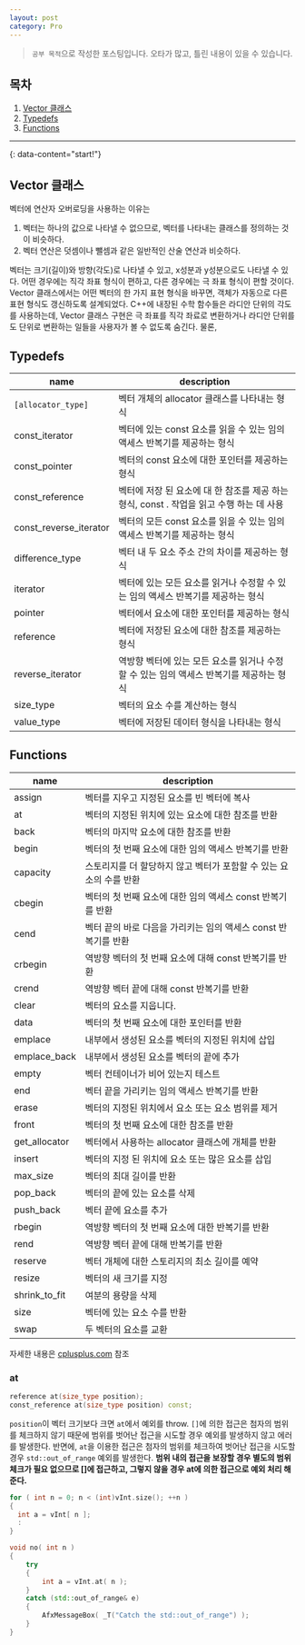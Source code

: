 ```yaml
---
layout: post
category: Pro
---
```

> `공부 목적`으로 작성한 포스팅입니다. 오타가 많고, 틀린 내용이 있을 수 있습니다.

## 목차

1. [Vector 클래스](#vector-클래스)
2. [Typedefs](#typedefs)
3. [Functions](#functions)

---
{: data-content="start!"}

## Vector 클래스
벡터에 연산자 오버로딩을 사용하는 이유는
1. 벡터는 하나의 값으로 나타낼 수 없으므로, 벡터를 나타내는 클래스를 정의하는 것이 비슷하다.
2. 벡터 연산은 덧셈이나 뺄셈과 같은 일반적인 산술 연산과 비슷하다.

벡터는 크기(길이)와 방향(각도)로 나타낼 수 있고, x성분과 y성분으로도 나타낼 수 있다. 어떤 경우에는 직각 좌표 형식이 편하고, 다른 경우에는 극 좌표 형식이 편할 것이다. Vector 클래스에서는 어떤 벡터의 한 가지 표현 형식을 바꾸면, 객체가 자동으로 다른 표현 형식도 갱신하도록 설계되었다. C++에 내장된 수학 함수들은 라디안 단위의 각도를 사용하는데, Vector 클래스 구현은 극 좌표를 직각 좌료로 변환하거나 라디안 단위를 도 단위로 변환하는 일들을 사용자가 볼 수 없도록 숨긴다. 물론, 

## Typedefs

| name | description |
| ---- | ----------- |
| `[allocator_type]`       | 벡터 개체의 allocator 클래스를 나타내는 형식 |
| const_iterator           | 벡터에 있는 const 요소를 읽을 수 있는 임의 액세스 반복기를 제공하는 형식 |
| const_pointer            | 벡터의 const 요소에 대한 포인터를 제공하는 형식 |
| const_reference          | 벡터에 저장 된 요소에 대 한 참조를 제공 하는 형식, const . 작업을 읽고 수행 하는 데 사용 |
| const_reverse_iterator   | 벡터의 모든 const 요소를 읽을 수 있는 임의 액세스 반복기를 제공하는 형식 |
| difference_type          | 벡터 내 두 요소 주소 간의 차이를 제공하는 형식 |
| iterator                 | 벡터에 있는 모든 요소를 읽거나 수정할 수 있는 임의 액세스 반복기를 제공하는 형식 |
| pointer                  | 벡터에서 요소에 대한 포인터를 제공하는 형식 |
| reference                | 벡터에 저장된 요소에 대한 참조를 제공하는 형식 |
| reverse_iterator         | 역방향 벡터에 있는 모든 요소를 읽거나 수정할 수 있는 임의 액세스 반복기를 제공하는 형식 |
| size_type                | 벡터의 요소 수를 계산하는 형식 |
| value_type               | 벡터에 저장된 데이터 형식을 나타내는 형식 |

## Functions

| name | description |
| ---- | ----------- |
| assign | 벡터를 지우고 지정된 요소를 빈 벡터에 복사 |
| at | 벡터의 지정된 위치에 있는 요소에 대한 참조를 반환 |
| back | 벡터의 마지막 요소에 대한 참조를 반환 |
| begin	 | 벡터의 첫 번째 요소에 대한 임의 액세스 반복기를 반환 |
| capacity | 스토리지를 더 할당하지 않고 벡터가 포함할 수 있는 요소의 수를 반환 |
| cbegin | 벡터의 첫 번째 요소에 대한 임의 액세스 const 반복기를 반환 |
| cend | 벡터 끝의 바로 다음을 가리키는 임의 액세스 const 반복기를 반환 |
| crbegin | 역방향 벡터의 첫 번째 요소에 대해 const 반복기를 반환 |
| crend | 역방향 벡터 끝에 대해 const 반복기를 반환 |
| clear	| 벡터의 요소를 지웁니다. |
| data | 벡터의 첫 번째 요소에 대한 포인터를 반환 |
| emplace | 내부에서 생성된 요소를 벡터의 지정된 위치에 삽입 |
| emplace_back | 내부에서 생성된 요소를 벡터의 끝에 추가 |
| empty	| 벡터 컨테이너가 비어 있는지 테스트 |
| end | 벡터 끝을 가리키는 임의 액세스 반복기를 반환 |
| erase	| 벡터의 지정된 위치에서 요소 또는 요소 범위를 제거 |
| front	| 벡터의 첫 번째 요소에 대한 참조를 반환 |
| get_allocator	| 벡터에서 사용하는 allocator 클래스에 개체를 반환 |
| insert | 벡터의 지정 된 위치에 요소 또는 많은 요소를 삽입  |
| max_size | 벡터의 최대 길이를 반환 |
| pop_back | 벡터의 끝에 있는 요소를 삭제 |
| push_back	| 벡터 끝에 요소를 추가 |
| rbegin | 역방향 벡터의 첫 번째 요소에 대한 반복기를 반환 |
| rend | 역방향 벡터 끝에 대해 반복기를 반환 |
| reserve | 벡터 개체에 대한 스토리지의 최소 길이를 예약 |
| resize | 벡터의 새 크기를 지정 |
| shrink_to_fit | 여분의 용량을 삭제 |
| size | 벡터에 있는 요소 수를 반환 |
| swap | 두 벡터의 요소를 교환 |

자세한 내용은 [cplusplus.com][cplus] 참조

### at

```c++
reference at(size_type position);
const_reference at(size_type position) const;
```
`position`이 벡터 크기보다 크면 `at`에서 예외를 throw. `[]`에 의한 접근은 첨자의 범위를 체크하지 않기 때문에 범위를 벗어난 접근을 시도할 경우 예외를 발생하지 않고 에러를 발생한다. 반면에, `at`을 이용한 접근은 첨자의 범위를 체크하여 벗어난 접근을 시도할 경우 `std::out_of_range` 예외를 발생한다. 
**범위 내의 접근을 보장할 경우 별도의 범위 체크가 필요 없으므로 []에 접근하고, 그렇지 않을 경우 at에 의한 접근으로 예외 처리 해준다.**

```c++
for ( int n = 0; n < (int)vInt.size(); ++n )
{
  int a = vInt[ n ];
  :
}
```
```c++
void no( int n )
{
	try
	{
		int a = vInt.at( n );
	}
	catch (std::out_of_range& e)
	{
		AfxMessageBox( _T("Catch the std::out_of_range") );
	}
}
```





[cplus]: https://www.cplusplus.com/reference/vector/vector/assign/